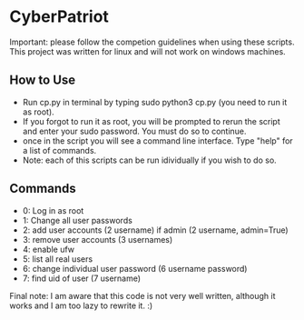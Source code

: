 <h1>CyberPatriot</h1>
Important: please follow the competion guidelines when using these scripts. This project was written for linux and will not work on windows machines.

<h2>How to Use</h2>
<ul>
<li>Run cp.py in terminal by typing sudo python3 cp.py (you need to run it as root).</li>
<li>If you forgot to run it as root, you will be prompted to rerun the script and enter your sudo password. You must do so to continue.</li>
<li>once in the script you will see a command line interface. Type "help" for a list of commands.</li>
<li>Note: each of this scripts can be run idividually if you wish to do so.</li>
</ul>

<h2>Commands</h2>
<ul>
<li>0: Log in as root</li>
<li>1: Change all user passwords</li>
<li>2: add user accounts (2 username) if admin (2 username, admin=True)</li>
<li>3: remove user accounts (3 usernames)</li>
<li>4: enable ufw</li>
<li>5: list all real users</li>
<li>6: change individual user password (6 username password)</li>
<li>7: find uid of  user (7 username)</li>
</ul>

Final note: I am aware that this code is not very well written, although it works and I am too lazy to rewrite it. :)
